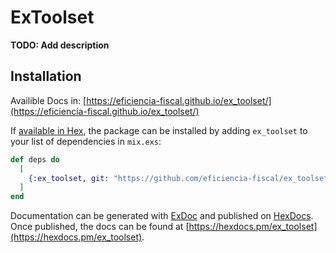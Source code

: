# ExToolset

**TODO: Add description**

## Installation

Availible Docs in: [https://eficiencia-fiscal.github.io/ex_toolset/](https://eficiencia-fiscal.github.io/ex_toolset/)

If [available in Hex](https://hex.pm/docs/publish), the package can be installed
by adding `ex_toolset` to your list of dependencies in `mix.exs`:

```elixir
def deps do
  [
    {:ex_toolset, git: "https://github.com/eficiencia-fiscal/ex_toolset.git"}
  ]
end
```

Documentation can be generated with [ExDoc](https://github.com/elixir-lang/ex_doc)
and published on [HexDocs](https://hexdocs.pm). Once published, the docs can
be found at [https://hexdocs.pm/ex_toolset](https://hexdocs.pm/ex_toolset).

